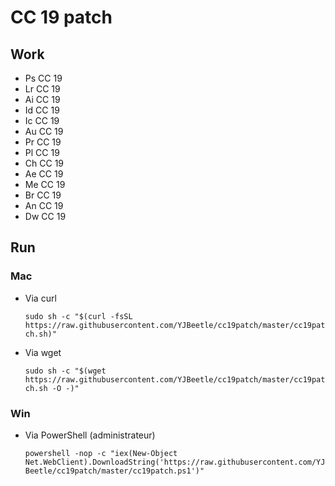 # CC 19 patch

## Work

*	Ps CC 19
*	Lr CC 19
*	Ai CC 19
*	Id CC 19
*	Ic CC 19
*	Au CC 19
*	Pr CC 19
*	Pl CC 19
*	Ch CC 19
*	Ae CC 19
*	Me CC 19
*	Br CC 19
*	An CC 19
*	Dw CC 19

## Run

### Mac

*	Via curl

	```sudo sh -c "$(curl -fsSL https://raw.githubusercontent.com/YJBeetle/cc19patch/master/cc19patch.sh)"```

*	Via wget

	```sudo sh -c "$(wget https://raw.githubusercontent.com/YJBeetle/cc19patch/master/cc19patch.sh -O -)"```

### Win

*	Via PowerShell (administrateur)

	```powershell -nop -c "iex(New-Object Net.WebClient).DownloadString('https://raw.githubusercontent.com/YJBeetle/cc19patch/master/cc19patch.ps1')"```
